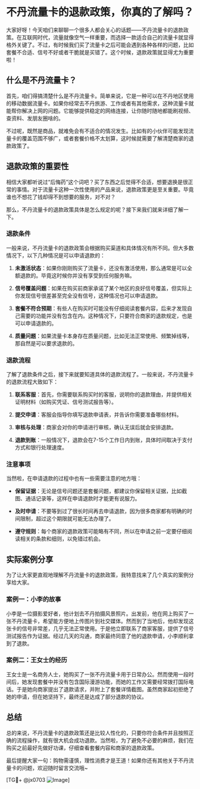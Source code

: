 # 不丹流量卡的退款政策，你真的了解吗？

大家好呀！今天咱们来聊聊一个很多人都会关心的话题——不丹流量卡的退款政策。在互联网时代，流量就像空气一样重要，而选择一款适合自己的流量卡就显得格外关键了。不过，有时候我们买了流量卡之后可能会遇到各种各样的问题，比如套餐不合适、信号不好或者干脆就是买错了。这个时候，退款政策就显得尤为重要啦！

## 什么是不丹流量卡？

首先，咱们得搞清楚什么是不丹流量卡。简单来说，它是一种可以在不丹地区使用的移动数据流量卡。如果你经常去不丹旅游、工作或者有其他需求，这种流量卡就能帮你解决上网的问题。它能够提供稳定的网络连接，让你随时随地都能刷视频、查资料、发朋友圈啥的。

不过呢，既然是商品，就难免会有不适合的情况发生。比如有的小伙伴可能发现流量卡的覆盖范围不够广，或者套餐价格不太划算，这时候就需要了解清楚商家的退款政策了。

## 退款政策的重要性

相信大家都听说过“后悔药”这个词吧？买了东西之后觉得不合适，想要退换是很正常的事情。对于流量卡这种一次性使用的产品来说，退款政策更是至关重要。毕竟谁也不想花了钱却得不到想要的服务，对不对？

那么，不丹流量卡的退款政策具体是怎么规定的呢？接下来我们就来详细了解一下。

### 退款条件

一般来说，不丹流量卡的退款政策会根据购买渠道和具体情况有所不同。但大多数情况下，以下几种情况是可以申请退款的：

1. **未激活状态**：如果你刚刚购买了流量卡，还没有激活使用，那么通常是可以全额退款的。毕竟这时候你并没有享受到任何服务嘛。

2. **信号覆盖问题**：如果在购买前商家承诺了某个地区的良好信号覆盖，但实际上你发现信号很差甚至完全没有信号，这种情况也可以申请退款。

3. **套餐不符合预期**：有些人在购买时可能没有仔细阅读套餐内容，后来才发现自己需要的功能并没有包含在内。这种情况下，只要符合商家的退款规定，也是可以申请退款的。

4. **质量问题**：如果流量卡本身存在质量问题，比如无法正常使用、频繁掉线等，那自然是可以要求退款的。

### 退款流程

了解了退款条件之后，接下来就要知道具体的退款流程了。一般来说，不丹流量卡的退款流程大致如下：

1. **联系客服**：首先，你需要联系购买时的客服，说明你的退款理由，并提供相关证明材料（如购买凭证、信号测试报告等）。

2. **提交申请**：客服会指导你填写退款申请表，并告诉你需要准备哪些材料。

3. **审核与处理**：商家会对你的申请进行审核，确认无误后就会安排退款。

4. **退款到账**：一般情况下，退款会在7-15个工作日内到账，具体时间取决于支付方式和银行处理速度。

### 注意事项

当然啦，在申请退款的过程中也有一些需要注意的地方哦：

- **保留证据**：无论是信号问题还是套餐问题，都建议你保留相关证据，比如截图、通话记录等，这样在申请退款时才能更有说服力。
  
- **及时申请**：不要等到过了很长时间再去申请退款，因为很多商家都有明确的时间限制，超过这个期限就可能无法办理了。

- **遵守规则**：每个商家的退款政策可能略有不同，所以在申请之前一定要仔细阅读相关的条款和细则，以免错过机会。

## 实际案例分享

为了让大家更直观地理解不丹流量卡的退款政策，我特意找来了几个真实的案例分享给大家。

### 案例一：小李的故事

小李是一位摄影爱好者，他计划去不丹拍摄风景照片。出发前，他在网上购买了一张不丹流量卡，希望能方便地上传图片到社交媒体。然而到了当地后，他却发现这张卡的信号非常差，几乎无法正常使用。于是他立即联系了商家客服，提供了信号测试报告作为证据。经过几天的沟通，商家最终同意了他的退款申请，小李顺利拿到了退款。

### 案例二：王女士的经历

王女士是一名商务人士，她购买了一张不丹流量卡用于日常办公。然而使用一段时间后，她发现套餐中并没有包含国际漫游功能，而她的工作又需要经常拨打国际电话。于是她向商家提出了退款请求，并附上了套餐详情截图。虽然商家起初拒绝了她的申请，但在她坚持下，最终还是达成了部分退款的协议。

## 总结

总的来说，不丹流量卡的退款政策还是比较人性化的，只要你符合条件并且按照正确的流程操作，就有很大机会成功退款。当然啦，为了避免不必要的麻烦，我们在购买之前最好先做好功课，仔细查看套餐内容和商家的退款政策。

最后提醒大家一句：购物需谨慎，理性消费才是王道！如果你还有其他关于不丹流量卡的问题，欢迎随时留言交流哦~

[TG💪+ @jx0703 ![Image](https://github.com/user-attachments/assets/dbca1d08-cadb-493c-b0ec-ad6f7a83f270)]